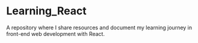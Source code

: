# Learning_React
A repository where I share resources and document my learning journey in front-end web development with React.
